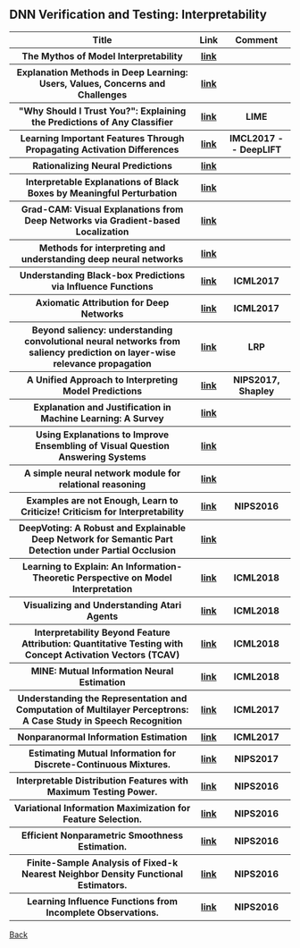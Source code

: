 <head>
  <meta charset="utf-8">

  <meta name="description" content="DNN Verification and Testing: Attacking Techniques">
  <meta name="author" content="SitePoint">

  <link rel="stylesheet" href="css/styles.css?v=1.0">

  <!--[if lt IE 9]>
    <script src="https://cdnjs.cloudflare.com/ajax/libs/html5shiv/3.7.3/html5shiv.js"></script>
  <![endif]-->
</head>

<body>
  
  <h2>DNN Verification and Testing: Interpretability </h2>
  
<table class="tg">

  <tr>
    <th class="tg-yw4l"> Title </th> 
    <th> Link </th>    
    <th class="tg-yw4l"> Comment </th> 
  </tr>
  
  <tr>
    <th class="tg-yw4l"> The Mythos of Model Interpretability </th> 
    <th> <a href="https://arxiv.org/abs/1606.03490">link</a> </th>    
    <th class="tg-yw4l">  </th>   
  </tr>
  
  <tr>
    <th class="tg-yw4l"> Explanation Methods in Deep Learning: Users, Values, Concerns and Challenges </th> 
    <th> <a href="https://arxiv.org/abs/1803.07517">link</a> </th>    
    <th class="tg-yw4l">  </th>   
  </tr>
  
  <tr>
    <th class="tg-yw4l"> "Why Should I Trust You?": Explaining the Predictions of Any Classifier </th> 
    <th> <a href="https://arxiv.org/abs/1602.04938">link</a> </th>    
    <th class="tg-yw4l"> LIME  </th>   
  </tr>
  
  <tr>
    <th class="tg-yw4l"> Learning Important Features Through Propagating Activation Differences </th> 
    <th> <a href="https://arxiv.org/abs/1704.02685">link</a> </th>    
    <th class="tg-yw4l"> IMCL2017 -- DeepLIFT  </th>   
  </tr>
  
  <tr>
    <th class="tg-yw4l"> Rationalizing Neural Predictions </th> 
    <th> <a href="https://arxiv.org/abs/1606.04155">link</a> </th>    
    <th class="tg-yw4l">  </th>   
  </tr>
  
  <tr>
    <th class="tg-yw4l"> Interpretable Explanations of Black Boxes by Meaningful Perturbation </th> 
    <th> <a href="http://openaccess.thecvf.com/content_ICCV_2017/papers/Fong_Interpretable_Explanations_of_ICCV_2017_paper.pdf">link</a> </th>    
    <th class="tg-yw4l">   </th>   
  </tr>
  
  <tr>
    <th class="tg-yw4l"> Grad-CAM: Visual Explanations from Deep Networks via Gradient-based Localization </th> 
    <th> <a href="http://openaccess.thecvf.com/content_ICCV_2017/papers/Selvaraju_Grad-CAM_Visual_Explanations_ICCV_2017_paper.pdf">link</a> </th>    
    <th class="tg-yw4l">   </th>   
  </tr>
  
  <tr>
    <th class="tg-yw4l"> Methods for interpreting and understanding deep neural networks </th> 
    <th> <a href="https://www.sciencedirect.com/science/article/pii/S1051200417302385">link</a> </th>    
    <th class="tg-yw4l">   </th>   
  </tr>
  
  <tr>
    <th class="tg-yw4l"> Understanding Black-box Predictions via Influence Functions </th> 
    <th> <a href="https://arxiv.org/abs/1703.04730">link</a> </th>    
    <th class="tg-yw4l"> ICML2017 </th>   
  </tr>
  
  <tr>
    <th class="tg-yw4l"> Axiomatic Attribution for Deep Networks </th> 
    <th> <a href="https://arxiv.org/abs/1703.01365">link</a> </th>    
    <th class="tg-yw4l"> ICML2017 </th>   
  </tr>
  
  <tr>
    <th class="tg-yw4l"> Beyond saliency: understanding convolutional neural networks from saliency prediction on layer-wise relevance propagation </th> 
    <th> <a href="https://arxiv.org/abs/1712.08268">link</a> </th>    
    <th class="tg-yw4l"> LRP </th>   
  </tr>
  
  <tr>
    <th class="tg-yw4l"> A Unified Approach to Interpreting Model Predictions </th> 
    <th> <a href="https://arxiv.org/abs/1705.07874">link</a> </th>    
    <th class="tg-yw4l"> NIPS2017, Shapley </th>   
  </tr>
    
  <tr>
    <th class="tg-yw4l"> Explanation and Justification in Machine Learning: A Survey </th> 
    <th> <a href="http://home.earthlink.net/~dwaha/research/meetings/ijcai17-xai/1.%20(Biran%20&%20Cotton%20XAI-17)%20Explanation%20and%20Justification%20in%20ML%20-%20A%20Survey.pdf">link</a> </th>    
    <th class="tg-yw4l">  </th>   
  </tr>
  
  <tr>
    <th class="tg-yw4l"> Using Explanations to Improve Ensembling of Visual Question Answering Systems </th> 
    <th> <a href="http://home.earthlink.net/~dwaha/research/meetings/ijcai17-xai/7.%20(Rajani%20&%20Mooney%20XAI-17)%20Using%20Explanations%20to%20Improve%20Ensembling%20of%20VQA%20Systems.pdf">link</a> </th>    
    <th class="tg-yw4l">  </th>   
  </tr>
  
  <tr>
    <th class="tg-yw4l"> A simple neural network module for relational reasoning </th> 
    <th> <a href="https://arxiv.org/abs/1706.01427">link</a> </th>    
    <th class="tg-yw4l">  </th>   
  </tr>
  
  <tr>
    <th class="tg-yw4l"> Examples are not Enough, Learn to Criticize! Criticism for Interpretability </th> 
    <th> <a href="http://papers.nips.cc/paper/6300-examples-are-not-enough-learn-to-criticize-criticism-for-interpretability">link</a> </th>    
    <th class="tg-yw4l"> NIPS2016 </th>   
  </tr>
  
   <tr>
    <th class="tg-yw4l"> DeepVoting: A Robust and Explainable Deep Network for Semantic Part Detection under Partial Occlusion</th> 
    <th> <a href="http://openaccess.thecvf.com/content_cvpr_2018/papers/Zhang_DeepVoting_A_Robust_CVPR_2018_paper.pdf">link</a> </th>   
    <th class="tg-yw4l">  </th>   
  </tr>
  
   <tr>
    <th class="tg-yw4l"> Learning to Explain: An Information-Theoretic Perspective on Model Interpretation </th> 
    <th> <a href="https://arxiv.org/pdf/1802.07814.pdf">link</a> </th>   
    <th class="tg-yw4l"> ICML2018 </th>   
  </tr>
  
   <tr>
    <th class="tg-yw4l"> Visualizing and Understanding Atari Agents </th> 
    <th> <a href="https://arxiv.org/pdf/1711.00138.pdf">link</a> </th>   
    <th class="tg-yw4l"> ICML2018 </th>   
  </tr>
  
   <tr>
    <th class="tg-yw4l"> Interpretability Beyond Feature Attribution: Quantitative Testing with Concept Activation Vectors (TCAV) </th> 
    <th> <a href="https://arxiv.org/abs/1711.11279">link</a> </th>   
    <th class="tg-yw4l"> ICML2018 </th>   
  </tr>
  
   <tr>
    <th class="tg-yw4l"> MINE: Mutual Information Neural Estimation </th> 
    <th> <a href="https://arxiv.org/abs/1801.04062">link</a> </th>   
    <th class="tg-yw4l"> ICML2018 </th>   
  </tr>
  
   <tr>
    <th class="tg-yw4l"> Understanding the Representation and Computation of Multilayer Perceptrons: A Case Study in Speech Recognition </th> 
    <th> <a href="http://proceedings.mlr.press/v70/nagamine17a.html">link</a> </th>   
    <th class="tg-yw4l"> ICML2017 </th>   
  </tr>
    
   <tr>
    <th class="tg-yw4l"> Nonparanormal Information Estimation </th> 
    <th> <a href="http://proceedings.mlr.press/v70/singh17a.html">link</a> </th>   
    <th class="tg-yw4l"> ICML2017 </th>   
  </tr>
  
   <tr>
    <th class="tg-yw4l"> Estimating Mutual Information for Discrete-Continuous Mixtures. </th> 
    <th> <a href="http://papers.nips.cc/paper/7180-estimating-mutual-information-for-discrete-continuous-mixtures">link</a> </th>   
    <th class="tg-yw4l"> NIPS2017 </th>   
  </tr>
  
   <tr>
    <th class="tg-yw4l"> Interpretable Distribution Features with Maximum Testing Power. </th> 
    <th> <a href="http://papers.nips.cc/paper/6148-interpretable-distribution-features-with-maximum-testing-power">link</a> </th>   
    <th class="tg-yw4l"> NIPS2016 </th>   
  </tr>
  
   <tr>
    <th class="tg-yw4l"> Variational Information Maximization for Feature Selection. </th> 
    <th> <a href="http://papers.nips.cc/paper/6444-variational-information-maximization-for-feature-selection">link</a> </th>   
    <th class="tg-yw4l"> NIPS2016 </th>   
  </tr>
  
   <tr>
    <th class="tg-yw4l"> Efficient Nonparametric Smoothness Estimation. </th> 
    <th> <a href="http://papers.nips.cc/paper/6369-efficient-nonparametric-smoothness-estimation">link</a> </th>   
    <th class="tg-yw4l"> NIPS2016 </th>   
  </tr>
  
   <tr>
    <th class="tg-yw4l"> Finite-Sample Analysis of Fixed-k Nearest Neighbor Density Functional Estimators. </th> 
    <th> <a href="http://papers.nips.cc/paper/6123-finite-sample-analysis-of-fixed-k-nearest-neighbor-density-functional-estimators">link</a> </th>   
    <th class="tg-yw4l"> NIPS2016 </th>   
  </tr>

   <tr>
    <th class="tg-yw4l"> Learning Influence Functions from Incomplete Observations. </th> 
    <th> <a href="http://papers.nips.cc/paper/6181-learning-influence-functions-from-incomplete-observations">link</a> </th>   
    <th class="tg-yw4l"> NIPS2016 </th>   
  </tr>
    
</table>

<a href="https://github.com/TrustAI/Literature-on-DNN-Verification-and-Testing">Back</a>
  
</body>
</html>

